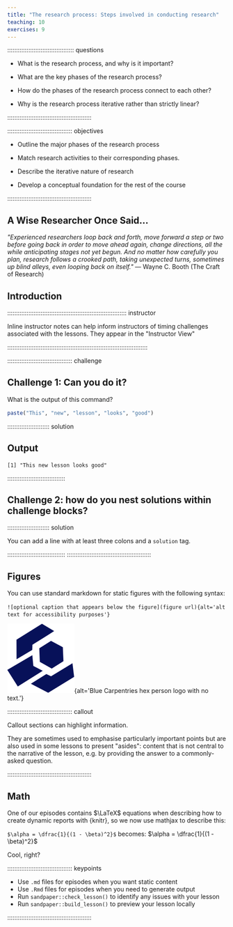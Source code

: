 ```yaml
---
title: "The research process: Steps involved in conducting research"
teaching: 10
exercises: 9
---
```


:::::::::::::::::::::::::::::::::::::: questions 

- What is the research process, and why is it important?

- What are the key phases of the research process?

- How do the phases of the research process connect to each other?

- Why is the research process iterative rather than strictly linear?


::::::::::::::::::::::::::::::::::::::::::::::::

::::::::::::::::::::::::::::::::::::: objectives

- Outline the major phases of the research process
 
- Match research activities to their corresponding phases.

- Describe the iterative nature of research

- Develop a conceptual foundation for the rest of the course

::::::::::::::::::::::::::::::::::::::::::::::::

## A Wise Researcher Once Said...

_"Experienced researchers loop back and forth, move forward a step or two 
before going back in order to move ahead again, change directions,
all the while anticipating stages not yet begun. And no matter how carefully you plan,
research follows a crooked path, taking unexpected turns, sometimes up blind alleys,
even looping back on itself."_
— Wayne C. Booth (The Craft of Research)




## Introduction


:::::::::::::::::::::::::::::::::::::::::::::::::::::::::::::::::::: instructor

Inline instructor notes can help inform instructors of timing challenges
associated with the lessons. They appear in the "Instructor View"

::::::::::::::::::::::::::::::::::::::::::::::::::::::::::::::::::::::::::::::::

::::::::::::::::::::::::::::::::::::: challenge 

## Challenge 1: Can you do it?

What is the output of this command?

```r
paste("This", "new", "lesson", "looks", "good")
```

:::::::::::::::::::::::: solution 

## Output
 
```output
[1] "This new lesson looks good"
```

:::::::::::::::::::::::::::::::::


## Challenge 2: how do you nest solutions within challenge blocks?

:::::::::::::::::::::::: solution 

You can add a line with at least three colons and a `solution` tag.

:::::::::::::::::::::::::::::::::
::::::::::::::::::::::::::::::::::::::::::::::::

## Figures

You can use standard markdown for static figures with the following syntax:

`![optional caption that appears below the figure](figure url){alt='alt text for
accessibility purposes'}`

![You belong in The Carpentries!](https://raw.githubusercontent.com/carpentries/logo/master/Badge_Carpentries.svg){alt='Blue Carpentries hex person logo with no text.'}

::::::::::::::::::::::::::::::::::::: callout

Callout sections can highlight information.

They are sometimes used to emphasise particularly important points
but are also used in some lessons to present "asides": 
content that is not central to the narrative of the lesson,
e.g. by providing the answer to a commonly-asked question.

::::::::::::::::::::::::::::::::::::::::::::::::


## Math

One of our episodes contains $\LaTeX$ equations when describing how to create
dynamic reports with {knitr}, so we now use mathjax to describe this:

`$\alpha = \dfrac{1}{(1 - \beta)^2}$` becomes: $\alpha = \dfrac{1}{(1 - \beta)^2}$

Cool, right?

::::::::::::::::::::::::::::::::::::: keypoints 

- Use `.md` files for episodes when you want static content
- Use `.Rmd` files for episodes when you need to generate output
- Run `sandpaper::check_lesson()` to identify any issues with your lesson
- Run `sandpaper::build_lesson()` to preview your lesson locally

::::::::::::::::::::::::::::::::::::::::::::::::

[r-markdown]: https://rmarkdown.rstudio.com/
